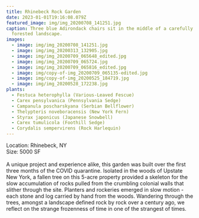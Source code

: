 ```yaml
---
title: Rhinebeck Rock Garden
date: 2023-01-01T19:16:08.079Z
featured_image: img/img_20200708_141251.jpg
caption: Three blue Adirondack chairs sit in the middle of a carefully designed
  forested landscape.
images:
  - image: img/img_20200708_141251.jpg
  - image: img/img_20200313_132905.jpg
  - image: img/img_20200709_065648_edited.jpg
  - image: img/img_20200709_065724.jpg
  - image: img/img_20200709_065816_edited.jpg
  - image: img/copy-of-img_20200709_065135-edited.jpg
  - image: img/copy-of-img_20200525_184719.jpg
  - image: img/img_20200528_172238.jpg
plants:
  - Festuca heterophylla (Various-Leaved Fescue)
  - Carex pensylvanica (Pennsylvania Sedge)
  - Campanula poscharskyana (Serbian Bellflower)
  - Thelypteris noveboracensis (New York Fern)
  - Styrax japonicus (Japanese Snowbell)
  - Carex tumulicola (Foothill Sedge)
  - Corydalis sempervirens (Rock Harlequin)
---
```

L﻿ocation: Rhinebeck, NY\
S﻿ize: 5000 SF\
\
A unique project and experience alike, this garden was built over the first three months of the COVID quarantine. Isolated in the woods of Upstate New York, a fallen tree on this 5-acre property provided a skeleton for the slow accumulation of rocks pulled from the crumbling colonial walls that slither through the site. Planters and rockeries emerged in slow motion - each stone and log carried by hand from the woods. Wandering through the trees, amongst a landscape defined rock by rock over a century ago, we reflect on the strange frozenness of time in one of the strangest of times.